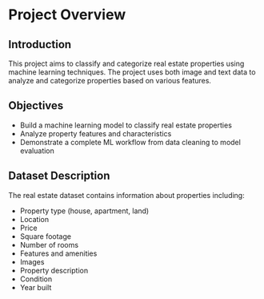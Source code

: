 # Project Overview

## Introduction
This project aims to classify and categorize real estate properties using machine learning techniques. The project uses both image and text data to analyze and categorize properties based on various features.

## Objectives
- Build a machine learning model to classify real estate properties
- Analyze property features and characteristics
- Demonstrate a complete ML workflow from data cleaning to model evaluation

## Dataset Description
The real estate dataset contains information about properties including:
- Property type (house, apartment, land)
- Location
- Price
- Square footage
- Number of rooms
- Features and amenities
- Images
- Property description
- Condition
- Year built
